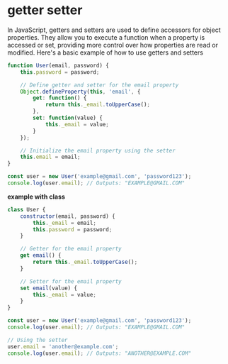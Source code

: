 # getter setter

In JavaScript, getters and setters are used to define accessors for object properties. They allow you to execute a function when a property is accessed or set, providing more control over how properties are read or modified. Here's a basic example of how to use getters and setters

```javascript
function User(email, password) {
    this.password = password;

    // Define getter and setter for the email property
    Object.defineProperty(this, 'email', {
        get: function() {
            return this._email.toUpperCase();
        },
        set: function(value) {
            this._email = value;
        }
    });

    // Initialize the email property using the setter
    this.email = email;
}

const user = new User('example@gmail.com', 'password123');
console.log(user.email); // Outputs: "EXAMPLE@GMAIL.COM"
```

**example with class**

```javascript
class User {
    constructor(email, password) {
        this._email = email;
        this.password = password;
    }

    // Getter for the email property
    get email() {
        return this._email.toUpperCase();
    }

    // Setter for the email property
    set email(value) {
        this._email = value;
    }
}

const user = new User('example@gmail.com', 'password123');
console.log(user.email); // Outputs: "EXAMPLE@GMAIL.COM"

// Using the setter
user.email = 'another@example.com';
console.log(user.email); // Outputs: "ANOTHER@EXAMPLE.COM"
```
